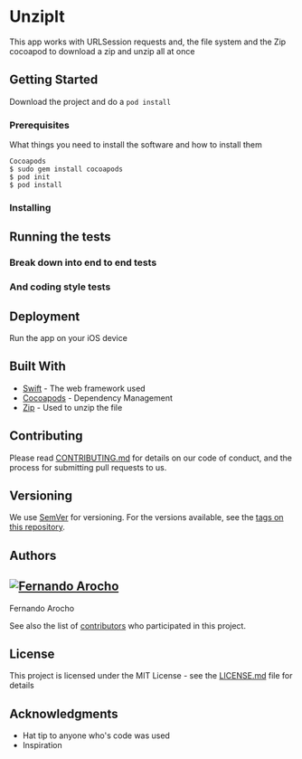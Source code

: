 # UnzipIt

This app works with URLSession requests and, the file system and the Zip cocoapod
to download a zip and unzip all at once

## Getting Started

Download the project and do a `pod install`

### Prerequisites

What things you need to install the software and how to install them

```
Cocoapods
$ sudo gem install cocoapods
$ pod init
$ pod install
```

### Installing



## Running the tests


### Break down into end to end tests


### And coding style tests



## Deployment

Run the app on your iOS device

## Built With

* [Swift](https://developer.apple.com/swift/) - The web framework used
* [Cocoapods](https://cocoapods.org/) - Dependency Management
* [Zip](https://github.com/marmelroy/Zip) - Used to unzip the file

## Contributing

Please read [CONTRIBUTING.md](https://gist.github.com/PurpleBooth/b24679402957c63ec426) for details on our code of conduct, and the process for submitting pull requests to us.

## Versioning

We use [SemVer](http://semver.org/) for versioning. For the versions available, see the [tags on this repository](https://github.com/your/project/tags).

## Authors

[![Fernando Arocho](https://avatars3.githubusercontent.com/u/6998363?v=3&s=200)](https://github.com/Specialist17)
---
Fernando Arocho

See also the list of [contributors](https://github.com/your/project/contributors) who participated in this project.

## License

This project is licensed under the MIT License - see the [LICENSE.md](LICENSE.md) file for details

## Acknowledgments

* Hat tip to anyone who's code was used
* Inspiration
